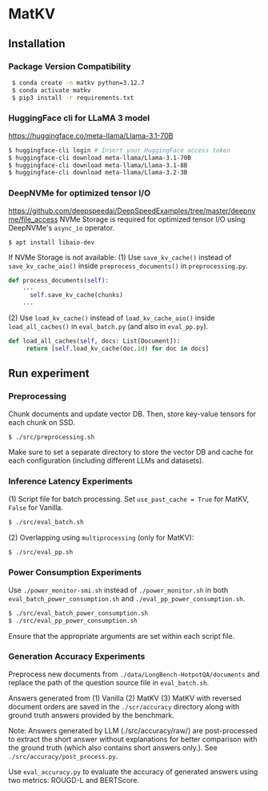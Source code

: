 # MatKV
## Installation
### Package Version Compatibility
   ```bash
    $ conda create -n matkv python=3.12.7
    $ conda activate matkv
    $ pip3 install -r requirements.txt
   ```

### HuggingFace cli for LLaMA 3 model
https://huggingface.co/meta-llama/Llama-3.1-70B
   ```bash
   $ huggingface-cli login # Insert your HuggingFace access token
   $ huggingface-cli download meta-llama/Llama-3.1-70B
   $ huggingface-cli download meta-llama/Llama-3.1-8B
   $ huggingface-cli download meta-llama/Llama-3.2-3B
   ```

### DeepNVMe for optimized tensor I/O
https://github.com/deepspeedai/DeepSpeedExamples/tree/master/deepnvme/file_access
NVMe Storage is required for optimized tensor I/O using DeepNVMe's `async_io` operator.
   ```base
   $ apt install libaio-dev
   ```
If NVMe Storage is not available:
(1) Use `save_kv_cache()` instead of `save_kv_cache_aio()` inside `preprocess_documents()` in `preprocessing.py`.

   ```python
   def process_documents(self):
       ...
         self.save_kv_cache(chunks)
       ...
   ```

(2) Use `load_kv_cache()` instead of `load_kv_cache_aio()` inside `load_all_caches()` in `eval_batch.py` (and also in `eval_pp.py`).

   ```python
   def load_all_caches(self, docs: List[Document]):
        return [self.load_kv_cache(doc.id) for doc in docs]
   ```

## Run experiment
### Preprocessing
Chunk documents and update vector DB. Then, store key-value tensors for each chunk on SSD.
   ```bash
   $ ./src/preprocessing.sh
   ```
Make sure to set a separate directory to store the vector DB and cache for each configuration (including different LLMs and datasets).

### Inference Latency Experiments
(1) Script file for batch processing. Set `use_past_cache = True` for MatKV, `False` for Vanilla.
   ```bash
   $ ./src/eval_batch.sh
   ```

(2) Overlapping using `multiprocessing` (only for MatKV):
   ```bash
   $ ./src/eval_pp.sh
   ```

### Power Consumption Experiments
Use `./power_monitor-smi.sh` instead of `./power_monitor.sh` in both `eval_batch_power_consumption.sh` and `./eval_pp_power_consumption.sh`.

   ```bash 
   $ ./src/eval_batch_power_consumption.sh
   $ ./src/eval_pp_power_consumption.sh
   ```
Ensure that the appropriate arguments are set within each script file.

### Generation Accuracy Experiments
Preprocess new documents from `./data/LongBench-HotpotQA/documents` and replace the path of the question source file in `eval_batch.sh`.

Answers generated from (1) Vanilla (2) MatKV (3) MatKV with reversed document orders are saved in the `./scr/accuracy` directory along with ground truth answers provided by the benchmark.

Note: Answers generated by LLM (./src/accuracy/raw/) are post-processed to extract the short answer without explanations for better comparison with the ground truth (which also contains short answers only.). See `./src/accuracy/post_process.py`.

Use `eval_accuracy.py` to evaluate the accuracy of generated answers using two metrics: ROUGD-L and BERTScore.
